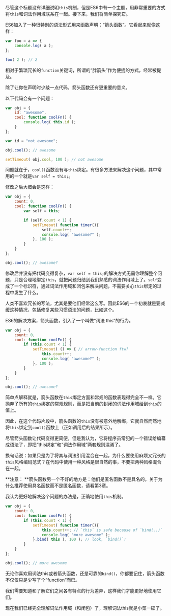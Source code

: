 尽管这个标题没有详细说明`this`机制，但是ES6中有一个主题，用非常重要的方式将`this`和词法作用域联系在一起。接下来，我们将简单探究它。



ES6加入了一种很特别的语法形式用来函数声明：“箭头函数”。它看起来就像这样：

```JavaScript
var foo = a => {
	console.log( a );
};

foo( 2 ); // 2
```

相对于繁琐冗长的`function`关键词，所谓的“胖箭头”作为便捷的方式，经常被提及。



除了让你在声明时少敲一点代码，箭头函数还有更重要的意义。



以下代码会有一个问题：

```JavaScript
var obj = {
	id: "awesome",
	cool: function coolFn() {
		console.log( this.id );
	}
};

var id = "not awesome";

obj.cool(); // awesome

setTimeout( obj.cool, 100 ); // not awesome
```

问题就在于，`cool()`函数没有与`this`绑定。有很多方法来解决这个问题，其中常用的一个就是`var self = this;`。

修改之后大概会是这样：

```JavaScript
var obj = {
	count: 0,
	cool: function coolFn() {
		var self = this;

		if (self.count < 1) {
			setTimeout( function timer(){
				self.count++;
				console.log( "awesome?" );
			}, 100 );
		}
	}
};

obj.cool(); // awesome?
```

修改后并没有把代码变得复杂，`var self = this;`的解决方式无需你理解整个问题，只是合理地绑定`this`，就把问题归结到我们熟悉的词法作用域上了。`self`变成了一个标识符，通过词法作用域和闭包来解决问题，不需要关心`this`绑定的过程中发生了什么。



人类不喜欢冗长的写法，尤其是要他们经常这么写。因此ES6的一个初衷就是要减缓这种情况，包括修复某些习惯语法的问题，比如这个。



ES6的解决方案，箭头函数，引入了一个叫做“词法 this”的行为。

```javascript
var obj = {
	count: 0,
	cool: function coolFn() {
		if (this.count < 1) {
			setTimeout( () => { // arrow-function ftw?
				this.count++;
				console.log( "awesome?" );
			}, 100 );
		}
	}
};

obj.cool(); // awesome?
```

简单点解释就是，箭头函数在`this`绑定方面和常规的函数表现得完全不一样。它抛弃了所有的`this`绑定的常规规则，而是把当前的封闭的词法作用域给到`this`的值上。



因此，在这个代码片段中，箭头函数的`this`没有被意外地解绑，它就自然而然地将`this`绑定到`cool()`函数上（正如调用后的结果所示）。



尽管箭头函数让代码变得更简便，但是我认为，它将程序员常犯的一个错误给编纂成语法了，即把“this绑定”和“词法作用域”两套规则混淆了。



换句话说：如果只是为了将其与词法引用混合在一起，为什么要使用麻烦又冗长的`this`风格编码范式？在代码中使用一种风格是很自然的事，不要把两种风格混合在一起。



**注意： **箭头函数另一个不好的地方是：他们是匿名函数不是具名的。关于为什么推荐使用具名函数而不是匿名函数，请看第3章。



我认为更好地解决这个问题的办法是，正确地使用`this`机制。

```JavaScript
var obj = {
	count: 0,
	cool: function coolFn() {
		if (this.count < 1) {
			setTimeout( function timer(){
				this.count++; // `this` is safe because of `bind(..)`
				console.log( "more awesome" );
			}.bind( this ), 100 ); // look, `bind()`!
		}
	}
};

obj.cool(); // more awesome
```

无论你喜欢用词法this或者箭头函数，还是可靠的`bind()`，你都要记住，箭头函数不仅仅只是少写了个”function“而已。



我们需要知道和了解它们之间各有特点的行为差异，这样我们才能更好地使用它们。



现在我们已经完全理解词法作用域（和闭包）了，理解词法this就是小菜一碟了。



























